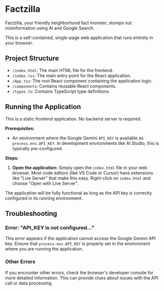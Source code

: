 # Factzilla

Factzilla, your friendly neighborhood fact monster, stomps out misinformation using AI and Google Search.

This is a self-contained, single-page web application that runs entirely in your browser.

## Project Structure

-   `/index.html`: The main HTML file for the frontend.
-   `/index.tsx`: The main entry point for the React application.
-   `/App.tsx`: The root React component containing the application logic.
-   `/components`: Contains reusable React components.
-   `/types.ts`: Contains TypeScript type definitions.


## Running the Application

This is a static frontend application. No backend server is required.

**Prerequisites:**
-   An environment where the Google Gemini `API_KEY` is available as `process.env.API_KEY`. In development environments like AI Studio, this is typically pre-configured.

**Steps:**

1.  **Open the application:**
    Simply open the `index.html` file in your web browser. Most code editors (like VS Code or Cursor) have extensions like "Live Server" that make this easy. Right-click on `index.html` and choose "Open with Live Server".

The application will be fully functional as long as the API key is correctly configured in its running environment.

## Troubleshooting

### Error: "API_KEY is not configured..."

This error appears if the application cannot access the Google Gemini API key. Ensure that `process.env.API_KEY` is properly set in the environment where you are running the application.

### Other Errors

If you encounter other errors, check the browser's developer console for more detailed information. This can provide clues about issues with the API call or data processing.
